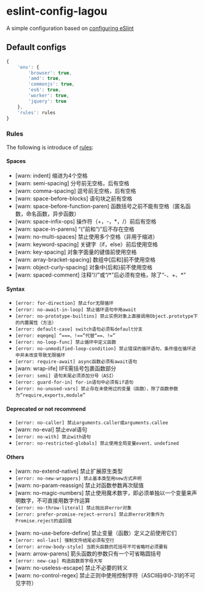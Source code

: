 # eslint-config-lagou
A simple configuration based on [configuring eSlint](https://eslint.org/docs/user-guide/configuring)


## Default configs
``` js
{
    'env': {
        'browser': true,
        'amd': true,
        'commonjs': true,
        'es6': true,
        'worker': true,
        'jquery': true
    },
    'rules': rules
}
```

### Rules
The following is introduce of [rules](https://eslint.org/docs/rules/):

#### Spaces

* [warn: indent] 缩进为4个空格
* [warn: semi-spacing] 分号前无空格，后有空格
* [warn: comma-spacing] 逗号前无空格，后有空格
* [warn: space-before-blocks] 语句块之前有空格
* [warn: space-before-function-paren] 函数括号之前不能有空格（匿名函数，命名函数，异步函数）
* [warn: space-infix-ops] 操作符（+，-，*，/）前后有空格
* [warn: space-in-parens] “(”前和“)”后不存在空格
* [warn: no-multi-spaces] 禁止使用多个空格（非用于缩进）
* [warn: keyword-spacing] 关键字（if，else）前后使用空格
* [warn: key-spacing] 对象字面量的键值前使用空格
* [warn: array-bracket-spacing] 数组中[后和]前不使用空格
* [warn: object-curly-spacing] 对象中{后和}前不使用空格
* [warn: spaced-comment] 注释“//”或“/*”后必须有空格，除了“-、+、\*”

#### Syntax
* `[error: for-direction] 禁止for无限循环`
* `[error: no-await-in-loop] 禁止循环语句中用await`
* `[error: no-prototype-builtins] 禁止实例对象上直接调用Object.prototype下的内置属性（方法）`
* `[error: default-case] switch语句必须有default分支`
* `[error: eqeqeq] “===、!==”代替“==、!=”`
* `[error: no-loop-func] 禁止循环中定义函数`
* `[error: no-unmodified-loop-condition] 禁止错误的循环语句，条件值在循环途中并未改变导致无限循环`
* `[error: require-await] async函数必须有await语句`
* [warn: wrap-iife] IIFE需括号包裹函数部分
* `[error: semi] 语句末尾必须添加分号（ASI）`
* `[error: guard-for-in] for-in语句中必须有if语句`
* `[error: no-unused-vars] 禁止存在未使用过的变量（函数），除了函数参数为“require,exports,module”`

#### Deprecated or not recommend
* `[error: no-caller] 禁止arguments.caller或arguments.callee`
* [warn: no-eval] 禁止eval语句
* `[error: no-with] 禁止with语句`
* `[error: no-restricted-globals] 禁止使用全局变量event、undefined`

#### Others
* [warn: no-extend-native] 禁止扩展原生类型
* `[error: no-new-wrappers] 禁止基本类型用new方式声明`
* [warn: no-param-reassign] 禁止对函数参数再次赋值
* [warn: no-magic-numbers] 禁止使用魔术数字，即必须单独以一个变量来声明数字，不可直接用数字作运算
* `[error: no-throw-literal] 禁止抛出非error对象`
* `[error: prefer-promise-reject-errors] 禁止非error对象作为Promise.reject的返回值`
<!-- * [warn: vars-on-top] var声明在作用域顶部 -->
* [warn: no-use-before-define] 禁止变量（函数）定义之前使用它们
* `[error: eol-last] 强制文件结尾必须有空行`
* `[error: arrow-body-style] 当箭头函数的花括号不可省略时必须要有`
* [warn: arrow-parens] 箭头函数的参数只有一个可省略圆括号
* `[error: new-cap] 构造函数首字母大写`
* [warn: no-useless-escape] 禁止不必要的转义
* [warn: no-control-regex] 禁止正则中使用控制字符（ASCII码中0-31的不可见字符）
